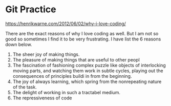 # Git Practice

https://henrikwarne.com/2012/06/02/why-i-love-coding/

There are the exact reasons of why I love coding as well. But I am not so good so sometimes I find it to be very frustrating. I have list the 6 reasons down below.
1. The sheer joy of making things.
2. The pleasure of making things that are useful to other peopl
3. The fascination of fashioning complex puzzle like objects of interlocking moving parts, and watching them work in subtle cycles, playing out the consequences of principles buildi in from the beginning.
4. The joy of always learning, which spring from the nonrepeating nature of the task.
5. The delight of working in such a tractabel medium. 
6. The repressiveness of code

